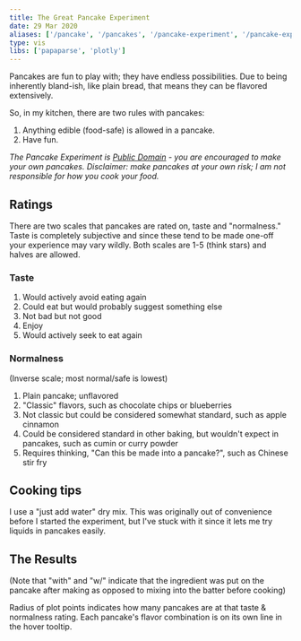 ```yaml
---
title: The Great Pancake Experiment
date: 29 Mar 2020
aliases: ['/pancake', '/pancakes', '/pancake-experiment', '/pancake-experiments', '/great-pancake-experiment', '/the-great-pancake-experiment']
type: vis
libs: ['papaparse', 'plotly']
---
```

Pancakes are fun to play with; they have endless possibilities.
Due to being inherently bland-ish, like plain bread, that means they can be flavored extensively.

So, in my kitchen, there are two rules with pancakes:

1. Anything edible (food-safe) is allowed in a pancake.
2. Have fun.

<!--more-->

_The Pancake Experiment is [Public Domain](https://creativecommons.org/publicdomain/zero/1.0/) - you are encouraged to make your own pancakes. Disclaimer: make pancakes at your own risk; I am not responsible for how you cook your food._

## Ratings

There are two scales that pancakes are rated on, taste and "normalness."
Taste is completely subjective and since these tend to be made one-off your experience may vary wildly.
Both scales are 1-5 (think stars) and halves are allowed.

### Taste

1. Would actively avoid eating again
2. Could eat but would probably suggest something else
3. Not bad but not good
4. Enjoy
5. Would actively seek to eat again

### Normalness

(Inverse scale; most normal/safe is lowest)

1. Plain pancake; unflavored
2. "Classic" flavors, such as chocolate chips or blueberries
3. Not classic but could be considered somewhat standard, such as apple cinnamon
4. Could be considered standard in other baking, but wouldn't expect in pancakes, such as cumin or curry powder
5. Requires thinking, "Can this be made into a pancake?", such as Chinese stir fry

## Cooking tips

I use a "just add water" dry mix.
This was originally out of convenience before I started the experiment, but I've stuck with it since it lets me try liquids in pancakes easily.

## The Results

(Note that "with" and "w/" indicate that the ingredient was put on the pancake after making as opposed to mixing into the batter before cooking)

Radius of plot points indicates how many pancakes are at that taste & normalness rating.
Each pancake's flavor combination is on its own line in the hover tooltip.